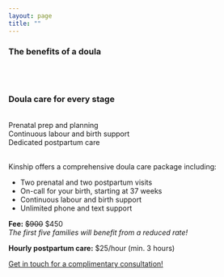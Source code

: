 ```yaml
---
layout: page
title: ""
---
```


### The benefits of a doula
<br><br>
### Doula care for every stage
<br>
<div class="spacer"></div>

<div class="row text-center">
  <div class="col-md-4 col-md-offset-0 col-sm-4 col-sm-offset-0 col-xs-12 col-xs-offset-0 text-center">
    <div class="project-card">
    Prenatal prep and planning
    </div>
  </div>
  <div class="col-md-4 col-md-offset-0 col-sm-4 col-sm-offset-0 col-xs-12 col-xs-offset-0 text-center">
    <div class="project-card">
    Continuous labour and birth support
    </div>
  </div>
  <div class="col-md-4 col-md-offset-0 col-sm-4 col-sm-offset-0 col-xs-12 col-xs-offset-0 text-center">
    <div class="project-card">
    Dedicated postpartum care
    </div>
  </div>
</div>

<br>

Kinship offers a comprehensive doula care package including:
- Two prenatal and two postpartum visits
- On-call for your birth, starting at 37 weeks
- Continuous labour and birth support
- Unlimited phone and text support

**Fee:** ~~$900~~ $450  
*The first five families will benefit from a reduced rate!*

**Hourly postpartum care:** $25/hour (min. 3 hours)

[Get in touch for a complimentary consultation!](https://kinshipdoula.ca/contact/)
